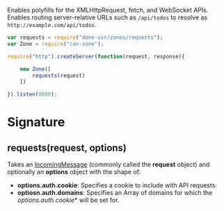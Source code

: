 Enables polyfills for the XMLHttpRequest, fetch, and WebSocket APIs. Enables routing server-relative URLs such as `/api/todos` to resolve as `http://example.com/api/todos`.

```js
var requests = require("done-ssr/zones/requests");
var Zone = require("can-zone");

require("http").createServer(function(request, response){

	new Zone([
		requests(request)
	])

}).listen(8080);
```

# Signature

## requests(request, options)

Takes an [IncomingMessage](https://nodejs.org/api/http.html#http_class_http_incomingmessage) (commonly called the __request__ object) and optionally an __options__ object with the shape of:

* __options.auth.cookie__: Specifies a cookie to include with API requests.
* __optiosn.auth.domains__: Specifies an Array of domains for which the *options.auth.cookie** will be set for.
